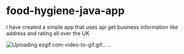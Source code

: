 # food-hygiene-java-app
I have created a simple app that uses api get business information like address and rating all over the UK

![Uploading ezgif.com-video-to-gif.gif…]()
..
